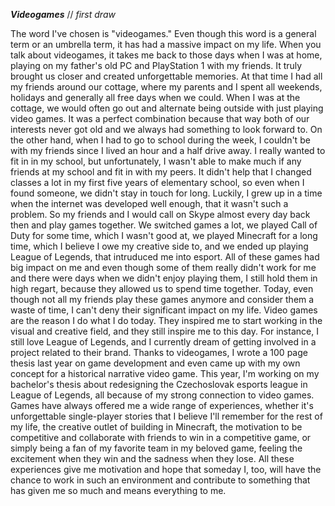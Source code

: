 ***Videogames*** // *first draw*

The word I've chosen is "videogames." Even though this word is a general term or an umbrella term, it has had a massive impact on my life. When you talk about videogames, it takes me back to those days when I was at home, playing on my father's old PC and PlayStation 1 with my friends. It truly brought us closer and created unforgettable memories.
At that time I had all my friends around our cottage, where my parents and I spent all weekends, holidays and generally all free days when we could. When I was at the cottage, we would often go out and alternate being outside with just playing video games. It was a perfect combination because that way both of our interests never got old and we always had something to look forward to. On the other hand, when I had to go to school during the week, I couldn't be with my friends since I lived an hour and a half drive away. I really wanted to fit in in my school, but unfortunately, I wasn't able to make much if any friends at my school and fit in with my peers. It didn't help that I changed classes a lot in my first five years of elementary school, so even when I found someone, we didn't stay in touch for long. 
Luckily, I grew up in a time when the internet was developed well enough, that it wasn't such a problem. So my friends and I would call on Skype almost every day back then and play games together. We switched games a lot, we played Call of Duty for some time, which I wasn't good at, we played Minecraft for a long time, which I believe I owe my creative side to, and we ended up playing League of Legends, that intruduced me into esport. All of these games had big impact on me and even though some of them really didn't work for me and there were days when we didn't enjoy playing them, I still hold them in high regart, because they allowed us to spend time together. 
Today, even though not all my friends play these games anymore and consider them a waste of time, I can't deny their significant impact on my life. Video games are the reason I do what I do today. They inspired me to start working in the visual and creative field, and they still inspire me to this day. For instance, I still love League of Legends, and I currently dream of getting involved in a project related to their brand. Thanks to videogames, I wrote a 100 page thesis last year on game development and even came up with my own concept for a historical narrative video game.
This year, I'm working on my bachelor's thesis about redesigning the Czechoslovak esports league in League of Legends, all because of my strong connection to video games. Games have always offered me a wide range of experiences, whether it's unforgettable single-player stories that I believe I'll remember for the rest of my life, the creative outlet of building in Minecraft, the motivation to be competitive and collaborate with friends to win in a competitive game, or simply being a fan of my favorite team in my beloved game, feeling the excitement when they win and the sadness when they lose.
All these experiences give me motivation and hope that someday I, too, will have the chance to work in such an environment and contribute to something that has given me so much and means everything to me.
